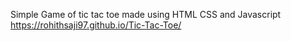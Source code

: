 Simple Game of tic tac toe made using HTML CSS and Javascript
https://rohithsaji97.github.io/Tic-Tac-Toe/
